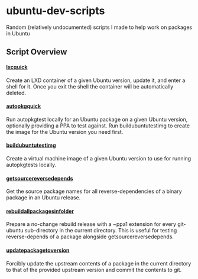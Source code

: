 # ubuntu-dev-scripts
Random (relatively undocumented) scripts I made to help work on packages in Ubuntu

## Script Overview

#### [lxcquick](./lxcquick)
Create an LXD container of a given Ubuntu version, update it, and enter a shell for it. Once you exit the shell the container will be automatically deleted.

#### [autopkgquick](./autopkgquick)
Run autopkgtest locally for an Ubuntu package on a given Ubuntu version, optionally providing a PPA to test against. Run buildubuntutestimg to create the image for the Ubuntu version you need first.

#### [buildubuntutestimg](./buildubuntutestimg)
Create a virtual machine image of a given Ubuntu version to use for running autopkgtests locally.

#### [getsourcereversedepends](./getsourcereversedepends)
Get the source package names for all reverse-dependencies of a binary package in an Ubuntu release.

#### [rebuildallpackagesinfolder](./rebuildallpackagesinfolder)
Prepare a no-change rebuild release with a ~ppa1 extension for every git-ubuntu sub-directory in the current directory. This is useful for testing reverse-depends of a package alongside getsourcereversedepends.

#### [updatepackagetoversion](./updatepackagetoversion)
Forcibly update the upstream contents of a package in the current directory to that of the provided upstream version and commit the contents to git.

